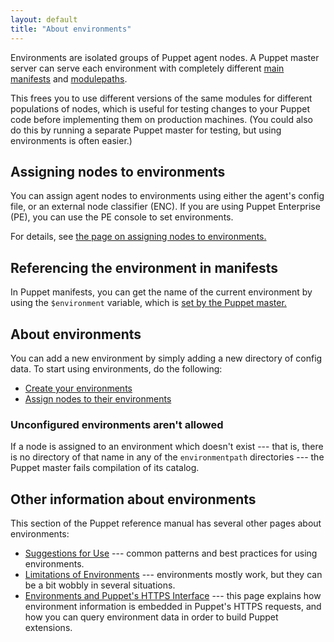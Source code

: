 ```yaml
---
layout: default
title: "About environments"
---
```



[manifest_dir]: ./dirs_manifest.html
[modulepath]: ./dirs_modulepath.html
[assign]: ./environments_assigning.html
[env_var]: ./lang_facts_and_builtin_vars.html#puppet-master-variables
[dir_env_create]: ./environments_creating.html

Environments are isolated groups of Puppet agent nodes. A Puppet master server can serve each environment with completely different [main manifests][manifest_dir] and [modulepaths][modulepath].

This frees you to use different versions of the same modules for different populations of nodes, which is useful for testing changes to your Puppet code before implementing them on production machines. (You could also do this by running a separate Puppet master for testing, but using environments is often easier.)

## Assigning nodes to environments


You can assign agent nodes to environments using either the agent's config file, or an external node classifier (ENC). If you are using Puppet Enterprise (PE), you can use the PE console to set environments.

For details, see [the page on assigning nodes to environments.][assign]

## Referencing the environment in manifests


In Puppet manifests, you can get the name of the current environment by using the `$environment` variable, which is [set by the Puppet master.][env_var]


## About environments


You can add a new environment by simply adding a new directory of config data. To start using environments, do the following:

* [Create your environments][dir_env_create]
* [Assign nodes to their environments][assign]

### Unconfigured environments aren't allowed

If a node is assigned to an environment which doesn't exist --- that is, there is no directory of that name in any of the `environmentpath` directories --- the Puppet master fails compilation of its catalog.

## Other information about environments

This section of the Puppet reference manual has several other pages about environments:

- [Suggestions for Use](./environments_suggestions.html) --- common patterns and best practices for using environments.
- [Limitations of Environments](./environments_limitations.html) --- environments mostly work, but they can be a bit wobbly in several situations.
- [Environments and Puppet's HTTPS Interface](./environments_https.html) --- this page explains how environment information is embedded in Puppet's HTTPS requests, and how you can query environment data in order to build Puppet extensions.
